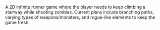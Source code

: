 A 2D infinite runner game where the player needs to keep climbing a stairway while shooting zombies. 
Current plans include branching paths, varying types of weapons/monsters, and rogue-like elements to keep the game fresh.
